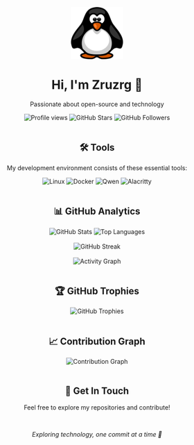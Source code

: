 <div align="center">
  <img src="images/tux.png" alt="Tux" width="120" height="120">
  <h1>Hi, I'm Zruzrg 👋</h1>
  <p align="center">
    Passionate about open-source and technology
  </p>
</div>

<div align="center">
  <img src="https://komarev.com/ghpvc/?username=Zruzrg&color=blueviolet&style=for-the-badge" alt="Profile views" />
  <img src="https://img.shields.io/github/stars/Zruzrg?color=yellow&logo=github&style=for-the-badge" alt="GitHub Stars" />
  <img src="https://img.shields.io/github/followers/Zruzrg?color=red&logo=github&style=for-the-badge" alt="GitHub Followers" />
</div>

<br>

<div align="center">
  <h2>🛠️ Tools</h2>
  <p>My development environment consists of these essential tools:</p>
  
  <div>
    <img src="https://img.shields.io/badge/Linux-FCC624?style=for-the-badge&logo=linux&logoColor=black" alt="Linux" />
    <img src="https://img.shields.io/badge/docker-%230db7ed.svg?style=for-the-badge&logo=docker&logoColor=white" alt="Docker" />
    <img src="https://img.shields.io/badge/Qwen-FF6B6B?style=for-the-badge&logo=ai&logoColor=white" alt="Qwen" />
    <img src="https://img.shields.io/badge/Alacritty-2D3142?style=for-the-badge&logo=alacritty&logoColor=F2F2F2" alt="Alacritty" />
  </div>
</div>

<br>

<div align="center">
  <h2>📊 GitHub Analytics</h2>
</div>

<div align="center">
  <img src="https://github-readme-stats.vercel.app/api?username=Zruzrg&show_icons=true&theme=tokyonight&hide_border=true" width="400" alt="GitHub Stats" />
  <img src="https://github-readme-stats.vercel.app/api/top-langs/?username=Zruzrg&layout=compact&theme=tokyonight&hide_border=true" width="350" alt="Top Languages" />
</div>

<br>

<div align="center">
  <img src="https://streak-stats.demolab.com/?user=Zruzrg&theme=tokyonight&hide_border=true" width="600" alt="GitHub Streak" />
</div>

<br>

<div align="center">
  <img src="https://github-readme-activity-graph.vercel.app/graph?username=Zruzrg&theme=tokyo-night&hide_border=true" width="800" alt="Activity Graph" />
</div>

<br>

<div align="center">
  <h2>🏆 GitHub Trophies</h2>
  <img src="https://github-profile-trophy.vercel.app/?username=Zruzrg&theme=tokyonight&no-frame=true&margin-w=15&no-bg=true" alt="GitHub Trophies" />
</div>

<br>

<div align="center">
  <h2>📈 Contribution Graph</h2>
  <img src="https://github-readme-activity-graph.vercel.app/graph?username=Zruzrg&theme=tokyo-night&hide_border=true&height=300" alt="Contribution Graph" />
</div>

<br>

<div align="center">
  <h2>💬 Get In Touch</h2>
  <p>Feel free to explore my repositories and contribute!</p>
</div>

<br>

<div align="center">
  <p>
    <i>Exploring technology, one commit at a time 🚀</i>
  </p>
</div>
